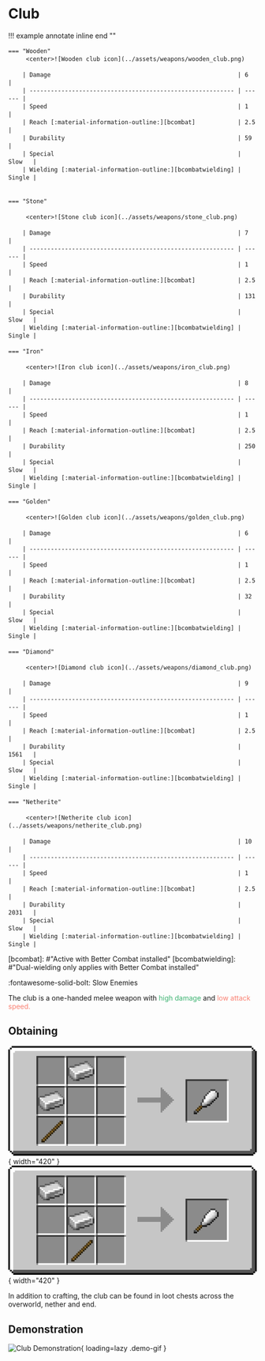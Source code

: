 # Club

!!! example annotate inline end ""

    === "Wooden"
         <center>![Wooden club icon](../assets/weapons/wooden_club.png)

        | Damage                                                     | 6      |
        | ---------------------------------------------------------- | ------ |
        | Speed                                                      | 1      |
        | Reach [:material-information-outline:][bcombat]            | 2.5    |
        | Durability                                                 | 59     |
        | Special                                                    | Slow   |
        | Wielding [:material-information-outline:][bcombatwielding] | Single |


    === "Stone"

         <center>![Stone club icon](../assets/weapons/stone_club.png)

        | Damage                                                     | 7      |
        | ---------------------------------------------------------- | ------ |
        | Speed                                                      | 1      |
        | Reach [:material-information-outline:][bcombat]            | 2.5    |
        | Durability                                                 | 131    |
        | Special                                                    | Slow   |
        | Wielding [:material-information-outline:][bcombatwielding] | Single |

    === "Iron"

         <center>![Iron club icon](../assets/weapons/iron_club.png)

        | Damage                                                     | 8      |
        | ---------------------------------------------------------- | ------ |
        | Speed                                                      | 1      |
        | Reach [:material-information-outline:][bcombat]            | 2.5    |
        | Durability                                                 | 250    |
        | Special                                                    | Slow   |
        | Wielding [:material-information-outline:][bcombatwielding] | Single |

    === "Golden"

         <center>![Golden club icon](../assets/weapons/golden_club.png)

        | Damage                                                     | 6      |
        | ---------------------------------------------------------- | ------ |
        | Speed                                                      | 1      |
        | Reach [:material-information-outline:][bcombat]            | 2.5    |
        | Durability                                                 | 32     |
        | Special                                                    | Slow   |
        | Wielding [:material-information-outline:][bcombatwielding] | Single |

    === "Diamond"

         <center>![Diamond club icon](../assets/weapons/diamond_club.png)

        | Damage                                                     | 9      |
        | ---------------------------------------------------------- | ------ |
        | Speed                                                      | 1      |
        | Reach [:material-information-outline:][bcombat]            | 2.5    |
        | Durability                                                 | 1561   |
        | Special                                                    | Slow   |
        | Wielding [:material-information-outline:][bcombatwielding] | Single |

    === "Netherite"

         <center>![Netherite club icon](../assets/weapons/netherite_club.png)

        | Damage                                                     | 10     |
        | ---------------------------------------------------------- | ------ |
        | Speed                                                      | 1      |
        | Reach [:material-information-outline:][bcombat]            | 2.5    |
        | Durability                                                 | 2031   |
        | Special                                                    | Slow   |
        | Wielding [:material-information-outline:][bcombatwielding] | Single |

[bcombat]: #"Active with Better Combat installed"
[bcombatwielding]: #"Dual-wielding only applies with Better Combat installed"

:fontawesome-solid-bolt: Slow Enemies

The club is a one-handed melee weapon with <span style="color:mediumseagreen">high damage</span> and <span style="color:salmon">low attack speed.</span>

## Obtaining

![Club Recipe](../assets/recipes/recipe_club.png){ width="420" }
![Club Recipe Alternate](../assets/recipes/recipe_club_alt.png){ width="420" }

In addition to crafting, the club can be found in loot chests across the overworld, nether and end.

## Demonstration

![Club Demonstration](../assets/gifs/club.gif){ loading=lazy .demo-gif }
